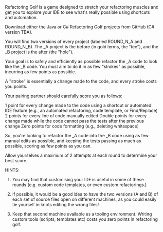 Refactoring Golf is a game designed to stretch your refactoring muscles and get you to explore your IDE to see what's really possible using shortcuts and automation.

Download either the Java or C# Refactoring Golf projects from GitHub (C# version TBA).

You will find two versions of every project (labeled ROUND_N_A and ROUND_N_B). The _A project is the before (in gold terms, the "tee"), and the _B project is the after (the "hole").

Your goal is to safely and efficiently as possible refactor the _A code to look like the _B code. You must aim to do it in as few "strokes" as possible, incurring as few points as possible.

A "stroke" is essentially a change made to the code, and every stroke costs you points.

Your pairing partner should carefully score you as follows:

1 point for every change made to the code using a shortcut or automated IDE feature (e.g., an automated refactoring, code template, or Find/Replace)
2 points for every line of code manually edited
Double points for every change made while the code cannot pass the tests after the previous change
Zero points for code formatting (e.g., deleting whitespace)

So, you're looking to refactor the _A code into the _B code using as few manual edits as possible, and keeping the tests passing as much as possible, scoring as few points as you can.

Allow yourselves a maximum of 2 attempts at each round to determine your best score.

HINTS:

1. You may find that customising your IDE is useful in some of these rounds (e.g. custom code templates, or even custom refactorings.)

2. If possible, it would be a good idea to have the two versions (A and B) of each set of source files open on different machines, as you could easily tie yourself in knots editing the wrong files!

3. Keep that second machine available as a tooling environment. Writing custom tools (scripts, templates etc) costs you zero points in refactoring golf.
